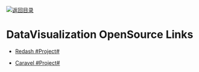 [![返回目录](https://parg.co/UGo)](https://github.com/wxyyxc1992/Awesome-Links)

# DataVisualization OpenSource Links

* [Redash #Project#]()

* [Caravel #Project#](https://github.com/airbnb/caravel)
